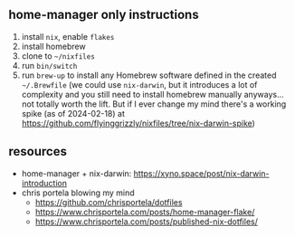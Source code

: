 ## home-manager only instructions

1. install `nix`, enable `flakes`
2. install homebrew
3. clone to `~/nixfiles`
4. run `bin/switch`
5. run `brew-up` to install any Homebrew software defined in the created `~/.Brewfile` (we could use `nix-darwin`, but
   it introduces a lot of complexity and you still need to install homebrew manually anyways... not totally worth the
   lift. But if I ever change my mind there's a working spike (as of 2024-02-18) at https://github.com/flyinggrizzly/nixfiles/tree/nix-darwin-spike)

## resources

- home-manager + nix-darwin: https://xyno.space/post/nix-darwin-introduction
- chris portela blowing my mind
    - https://github.com/chrisportela/dotfiles
    - https://www.chrisportela.com/posts/home-manager-flake/
    - https://www.chrisportela.com/posts/published-nix-dotfiles/

